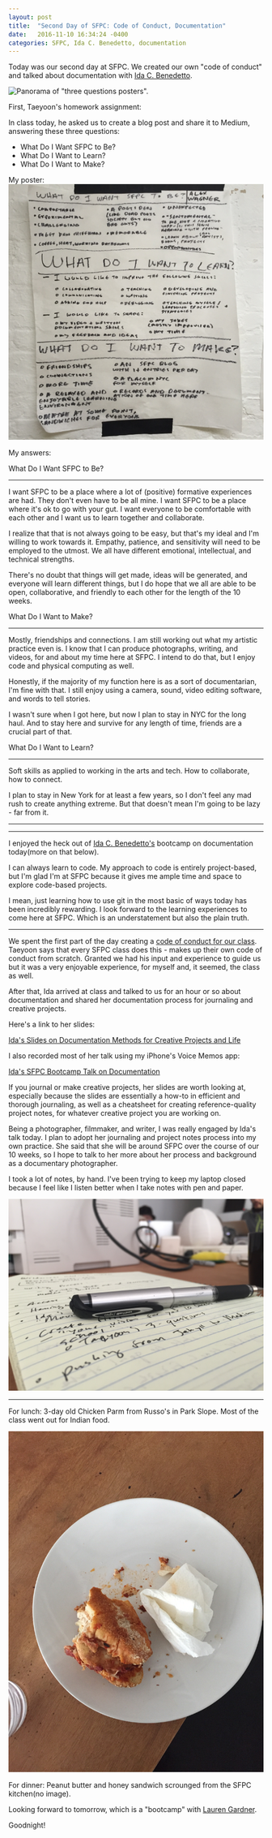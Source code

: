 ```yaml
---
layout: post
title:  "Second Day of SFPC: Code of Conduct, Documentation"
date:   2016-11-10 16:34:24 -0400
categories: SFPC, Ida C. Benedetto, documentation
---
```


Today was our second day at SFPC. We created our own "code of conduct" and talked about documentation with [Ida C. Benedetto](http://uncommonplaces.com).

![Panorama of "three questions posters".](/images/IMG_4159.JPG)

First, Taeyoon's homework assignment:

In class today, he asked us to create a blog post and share it to Medium, answering these three questions:

* What Do I Want SFPC to Be?
* What Do I Want to Learn?
* What Do I Want to Make?

My poster:
![My poster.](/images/IMG_4160.JPG)

My answers:

What Do I Want SFPC to Be?

--------------------------

I want SFPC to be a place where a lot of (positive) formative experiences are had. They don't even have to be all mine. I want SFPC to be a place where it's ok to go with your gut. I want everyone to be comfortable with each other and I want us to learn together and collaborate.

I realize that that is not always going to be easy, but that's my ideal and I'm willing to work towards it. Empathy, patience, and sensitivity will need to be employed to the utmost. We all have different emotional, intellectual, and technical strengths.

There's no doubt that things will get made, ideas will be generated, and everyone will learn different things, but I do hope that we all are able to be open, collaborative, and friendly to each other for the length of the 10 weeks.




What Do I Want to Make?

-----------------------

Mostly, friendships and connections. I am still working out what my artistic practice even is. I know that I can produce photographs, writing, and videos, for and about my time here at SFPC. I intend to do that, but I enjoy code and physical computing as well.

Honestly, if the majority of my function here is as a sort of documentarian, I'm fine with that. I still enjoy using a camera, sound, video editing software, and words to tell stories.

I wasn't sure when I got here, but now I plan to stay in NYC for the long haul. And to stay here and survive for any length of time, friends are a crucial part of that.



What Do I Want to Learn?

------------------------

Soft skills as applied to working in the arts and tech. How to collaborate, how to connect.

I plan to stay in New York for at least a few years, so I don't feel any mad rush to create anything extreme. But that doesn't mean I'm going to be lazy - far from it.

--------
--------

I enjoyed the heck out of [Ida C. Benedetto's](http://uncommonplaces.com) bootcamp on documentation today(more on that below).

I can always learn to code. My approach to code is entirely project-based, but I'm glad I'm at SFPC because it gives me ample time and space to explore code-based projects.

I mean, just learning how to use git in the most basic of ways today has been incredibly rewarding. I look forward to the learning experiences to come here at SFPC. Which is an understatement but also the plain truth.

----------------------------------




We spent the first part of the day creating a [code of conduct for our class](https://paper.dropbox.com/doc/Code-of-Conduct-i3cbzTf34JakSkCUd0J5c). Taeyoon says that every SFPC class does this - makes up their own code of conduct from scratch. Granted we had his input and experience to guide us but it was a very enjoyable experience, for myself and, it seemed, the class as well.

After that, Ida arrived at class and talked to us for an hour or so about documentation and shared her documentation process for journaling and creative projects.

Here's a link to her slides:

[Ida's Slides on Documentation Methods for Creative Projects and Life](https://paper.dropbox.com/doc/Documentation-Overview-zjVWZJc4rpjR6DHJSoL62)

I also recorded most of her talk using my iPhone's Voice Memos app:

[Ida's SFPC Bootcamp Talk on Documentation](https://www.dropbox.com/s/kjrdg8vde0kviss/10112016%20-%20IdaBenedettoDocumentation.m4a?dl=0)

If you journal or make creative projects, her slides are worth looking at, especially because the slides are essentially a how-to in efficient and thorough journaling, as well as a cheatsheet for creating reference-quality project notes, for whatever creative project you are working on.

Being a photographer, filmmaker, and writer, I was really engaged by Ida's talk today. I plan to adopt her journaling and project notes process into my own practice. She said that she will be around SFPC over the course of our 10 weeks, so I hope to talk to her more about her process and background as a documentary photographer.

I took a lot of notes, by hand. I've been trying to keep my laptop closed because I feel like I listen better when I take notes with pen and paper.

![My notebook.](/images/IMG_4156.JPG)

---

For lunch: 3-day old Chicken Parm from Russo's in Park Slope. Most of the class went out for Indian food.

![My notebook.](/images/IMG_4157.JPG)

For dinner: Peanut butter and honey sandwich scrounged from the SFPC kitchen(no image).

Looking forward to tomorrow, which is a "bootcamp" with [Lauren Gardner](http://laurengardner.com).

Goodnight!
